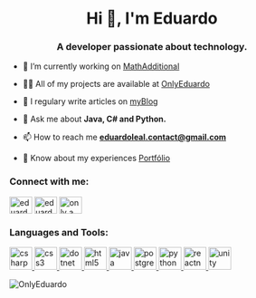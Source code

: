 <h1 align="center">Hi 👋, I'm Eduardo</h1>
<h3 align="center">A developer passionate about technology.</h3>

- 🔭 I’m currently working on [MathAdditional](https://github.com/OnlyEduardo/MathAdditional)

- 👨‍💻 All of my projects are available at [OnlyEduardo](https://github.com/OnlyEduardo)

- 📝 I regulary write articles on [myBlog](https://www.eduardo-ribeiro-leal.com/news)

- 💬 Ask me about **Java, C# and Python.**

- 📫 How to reach me **eduardoleal.contact@gmail.com**

- 📄 Know about my experiences [Portfólio](https://www.eduardo-ribeiro-leal.com)

<h3 align="left">Connect with me:</h3>
<p align="left">
<a href="https://twitter.com/eduardo_r_leal" target="blank"><img align="center" src="https://cdn.jsdelivr.net/npm/simple-icons@3.0.1/icons/twitter.svg" alt="eduardo_r_leal" height="30" width="40" /></a>
<a href="https://linkedin.com/in/eduardo-ribeiro-leal" target="blank"><img align="center" src="https://cdn.jsdelivr.net/npm/simple-icons@3.0.1/icons/linkedin.svg" alt="eduardo-ribeiro-leal" height="30" width="40" /></a>
<a href="https://www.youtube.com/c/only a programmer" target="blank"><img align="center" src="https://cdn.jsdelivr.net/npm/simple-icons@3.0.1/icons/youtube.svg" alt="only a programmer" height="30" width="40" /></a>
</p>

<h3 align="left">Languages and Tools:</h3>
<p align="left"> <a href="https://www.w3schools.com/cs/" target="_blank"> <img src="https://devicons.github.io/devicon/devicon.git/icons/csharp/csharp-original.svg" alt="csharp" width="40" height="40"/> </a> <a href="https://www.w3schools.com/css/" target="_blank"> <img src="https://devicons.github.io/devicon/devicon.git/icons/css3/css3-original-wordmark.svg" alt="css3" width="40" height="40"/> </a> <a href="https://dotnet.microsoft.com/" target="_blank"> <img src="https://devicons.github.io/devicon/devicon.git/icons/dot-net/dot-net-original-wordmark.svg" alt="dotnet" width="40" height="40"/> </a> <a href="https://www.w3.org/html/" target="_blank"> <img src="https://devicons.github.io/devicon/devicon.git/icons/html5/html5-original-wordmark.svg" alt="html5" width="40" height="40"/> </a> <a href="https://www.java.com" target="_blank"> <img src="https://devicons.github.io/devicon/devicon.git/icons/java/java-original-wordmark.svg" alt="java" width="40" height="40"/> </a> <a href="https://www.postgresql.org" target="_blank"> <img src="https://devicons.github.io/devicon/devicon.git/icons/postgresql/postgresql-original-wordmark.svg" alt="postgresql" width="40" height="40"/> </a> <a href="https://www.python.org" target="_blank"> <img src="https://devicons.github.io/devicon/devicon.git/icons/python/python-original.svg" alt="python" width="40" height="40"/> </a> <a href="https://reactnative.dev/" target="_blank"> <img src="https://reactnative.dev/img/header_logo.svg" alt="reactnative" width="40" height="40"/> </a> <a href="https://unity.com/" target="_blank"> <img src="https://www.vectorlogo.zone/logos/unity3d/unity3d-icon.svg" alt="unity" width="40" height="40"/> </a> </p>

<p><img align="center" src="https://github-readme-stats.vercel.app/api/top-langs?username=OnlyEduardo&show_icons=true&locale=en&layout=compact" alt="OnlyEduardo" /></p>
